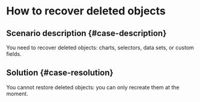 # How to recover deleted objects


## Scenario description {#case-description}

You need to recover deleted objects: charts, selectors, data sets, or custom fields.

## Solution {#case-resolution}

You cannot restore deleted objects: you can only recreate them at the moment.
